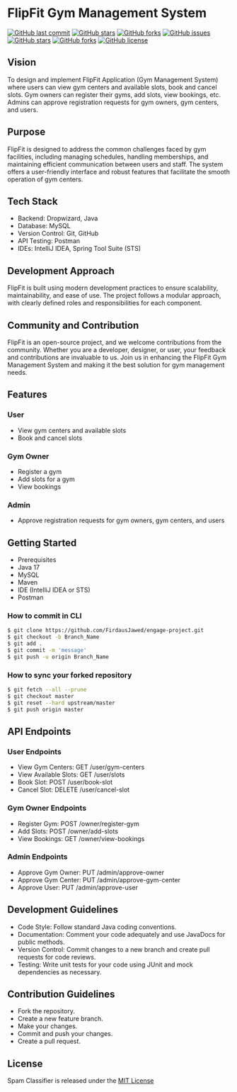 # FlipFit Gym Management System

[![GitHub last commit](https://img.shields.io/github/last-commit/SampratiVishnoi/JEDI-FLIPKART-GROUP-C-FLIPFIT?style=for-the-badge&logo=git)](https://github.com/FirdausJawed/) 
[![GitHub stars](https://img.shields.io/github/stars/SampratiVishnoi/JEDI-FLIPKART-GROUP-C-FLIPFIT?style=for-the-badge)](https://github.com/SampratiVishnoi/JEDI-FLIPKART-GROUP-C-FLIPFIT/stargazers) 
[![GitHub forks](https://img.shields.io/github/forks/SampratiVishnoi/JEDI-FLIPKART-GROUP-C-FLIPFIT?style=for-the-badge&logo=git)](https://github.com/SampratiVishnoi/JEDI-FLIPKART-GROUP-C-FLIPFIT/network)
[![GitHub issues](https://img.shields.io/github/issues/SampratiVishnoi/JEDI-FLIPKART-GROUP-C-FLIPFIT?style=for-the-badge)](https://github.com/SampratiVishnoi/JEDI-FLIPKART-GROUP-C-FLIPFIT/issues)
[![GitHub stars](https://img.shields.io/github/stars/SampratiVishnoi/JEDI-FLIPKART-GROUP-C-FLIPFIT?style=for-the-badge)](https://github.com/SampratiVishnoi/JEDI-FLIPKART-GROUP-C-FLIPFIT/stargazers)
[![GitHub forks](https://img.shields.io/github/forks/SampratiVishnoi/JEDI-FLIPKART-GROUP-C-FLIPFIT?color=%230000ff&style=for-the-badge)](https://github.com/SampratiVishnoi/JEDI-FLIPKART-GROUP-C-FLIPFIT/network)
[![GitHub license](https://img.shields.io/github/license/SampratiVishnoi/JEDI-FLIPKART-GROUP-C-FLIPFIT?style=for-the-badge)](https://github.com/SampratiVishnoi/JEDI-FLIPKART-GROUP-C-FLIPFIT)

## Vision
To design and implement FlipFit Application (Gym Management System) where users can view gym centers and available slots, book and cancel slots. Gym owners can register their gyms, add slots, view bookings, etc. Admins can approve registration requests for gym owners, gym centers, and users.

## Purpose
FlipFit is designed to address the common challenges faced by gym facilities, including managing schedules, handling memberships, and maintaining efficient communication between users and staff. The system offers a user-friendly interface and robust features that facilitate the smooth operation of gym centers.

## Tech Stack
- Backend: Dropwizard, Java
- Database: MySQL
- Version Control: Git, GitHub
- API Testing: Postman
- IDEs: IntelliJ IDEA, Spring Tool Suite (STS)

## Development Approach
FlipFit is built using modern development practices to ensure scalability, maintainability, and ease of use. The project follows a modular approach, with clearly defined roles and responsibilities for each component.

## Community and Contribution
FlipFit is an open-source project, and we welcome contributions from the community. Whether you are a developer, designer, or user, your feedback and contributions are invaluable to us. Join us in enhancing the FlipFit Gym Management System and making it the best solution for gym management needs.

## Features
### User
- View gym centers and available slots
- Book and cancel slots
### Gym Owner
- Register a gym
- Add slots for a gym
- View bookings
### Admin
- Approve registration requests for gym owners, gym centers, and users

## Getting Started
- Prerequisites
- Java 17
- MySQL 
- Maven
- IDE (IntelliJ IDEA or STS)
- Postman

### How to commit in CLI

```sh
$ git clone https://github.com/FirdausJawed/engage-project.git
$ git checkout -b Branch_Name
$ git add .
$ git commit -m 'message'
$ git push -u origin Branch_Name

```

### How to sync your forked repository

```sh
$ git fetch --all --prune
$ git checkout master
$ git reset --hard upstream/master
$ git push origin master

```

## API Endpoints
### User Endpoints
- View Gym Centers: GET /user/gym-centers
- View Available Slots: GET /user/slots
- Book Slot: POST /user/book-slot
- Cancel Slot: DELETE /user/cancel-slot
### Gym Owner Endpoints
- Register Gym: POST /owner/register-gym
- Add Slots: POST /owner/add-slots
- View Bookings: GET /owner/view-bookings
### Admin Endpoints
- Approve Gym Owner: PUT /admin/approve-owner
- Approve Gym Center: PUT /admin/approve-gym-center
- Approve User: PUT /admin/approve-user
## Development Guidelines
- Code Style: Follow standard Java coding conventions.
- Documentation: Comment your code adequately and use JavaDocs for public methods.
- Version Control: Commit changes to a new branch and create pull requests for code reviews.
- Testing: Write unit tests for your code using JUnit and mock dependencies as necessary.
## Contribution Guidelines
- Fork the repository.
- Create a new feature branch.
- Make your changes.
- Commit and push your changes.
- Create a pull request.

## License
Spam Classifier is released under the [MIT License](https://github.com/SampratiVishnoi/JEDI-FLIPKART-GROUP-C-FLIPFIT/blob/main/LICENSE)
